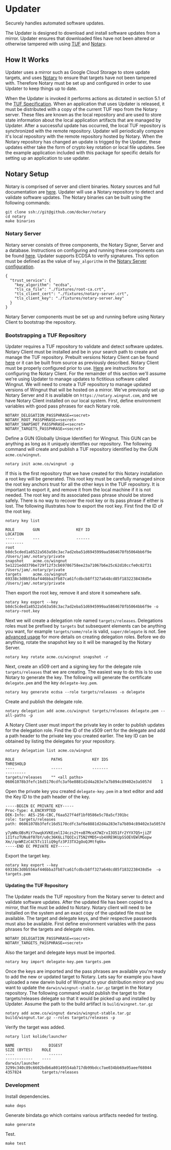 # Updater
Securely handles automated software updates.

The Updater is designed to download and install software updates from a mirror. Updater ensures that downloaded files have not been altered or otherwise tampered with using [TUF](https://github.com/theupdateframework/tuf/blob/develop/docs/tuf-spec.txt) and  [Notary](https://github.com/docker/notary).

## How It Works

Updater uses a mirror such as Google Cloud Storage to store update targets, and uses
[Notary](https://github.com/docker/notary) to ensure that targets have not been tampered
with. Therefore Notary must be set up and configured in order to use Updater to keep things up to date.

When the Updater is invoked it performs actions as dictated in section 5.1 of the
[TUF Specification](https://github.com/theupdateframework/tuf/blob/develop/docs/tuf-spec.txt).
When an application that uses Updater is released, it must be distributed with a
copy of the current TUF repo from the Notary server.  These
files are known as the local repository and are used to store state information about the local application
artifacts that are managed by Updater. After a successful update has occurred, the local TUF repository is synchronized with the remote
repository. Updater will periodically compare it's local repository with the remote
repository hosted by Notary.  When the Notary repository has changed an update
is trigged by the Updater, these updates either take the form of crypto key rotation
or local file updates. See the example application included with this package for
specific details for setting up an application to use updater.

## Notary Setup

Notary is comprised of server and client binaries. Notary sources and full documentation are [here](https://github.com/docker/notary).  Updater will use a Notary repository to detect and validate software updates. The Notary binaries can be built using the following commands:
```
git clone ssh://git@github.com/docker/notary
cd notary
make binaries
```
### Notary Server
 Notary server consists of three components, the Notary Signer, Server and a database.  Instructions on configuring and running these components can be found [here](https://github.com/docker/notary/blob/master/docs/running_a_service.md).  Updater supports ECDSA
 to verify signatures.  This option must be defined as the value of `key_algorithm` in the [Notary Server configuration](https://github.com/docker/notary/blob/master/docs/reference/server-config.md).
 ```
 {
   "trust_service": {
     "key_algorithm": "ecdsa",
     "tls_ca_file": "./fixtures/root-ca.crt",
     "tls_client_cert": "./fixtures/notary-server.crt",
     "tls_client_key": "./fixtures/notary-server.key"
   }
 }
 ```
 Notary Server components must be set up and running before using Notary Client to bootstrap the repository.   
### Bootstrapping a TUF Repository

Updater requires a TUF repository to validate and detect software updates. Notary Client must be installed and be in your search path to create and manage the TUF repository. Prebuilt versions Notary Client can be found [here](https://github.com/docker/notary/releases) or it can be built from source as previously described. Notary Client must be properly configured prior to use. [Here](https://github.com/docker/notary/blob/master/docs/reference/client-config.md) are instructions for configuring the Notary Client. For the remainder of this section we'll assume we're using Updater to manage updates to fictitious software called Wingnut.  We will need to create a TUF repository to manage updated versions of Wingnut that will be hosted on a mirror.  We've previously set up Notary Server and it is available on `https://notary.wingnut.com`, and we have Notary Client installed on our local system.  First, define environment variables with good pass phrases for each Notary role.
```
NOTARY_DELEGATION_PASSPHRASE=<secret>
NOTARY_ROOT_PASSPHRASE=<secret>
NOTARY_SNAPSHOT_PASSPHRASE=<secret>
NOTARY_TARGETS_PASSPHRASE=<secret>
```
Define a GUN (Globally Unique Identifier) for Wingnut.  This GUN can be anything as long as it uniquely identifies our repository.  The following command will create and publish a TUF repository identified by the GUN `acme.co/wingnut`.
```
notary init acme.co/wingnut -p
```
If this is the first repository that we have created for this Notary installation a root key will be generated. This root key must be carefully managed since the root key anchors trust for all the other keys in the TUF repository. It is important to export it, and remove it from the local machine if it is not needed. The root key and its associated pass phrase should be stored safely. There is no way to recover the root key or its pass phrase if either is lost.  The following illustrates how to export the root key. First find the ID of the root key.   
```
notary key list

ROLE        GUN                KEY ID                                                              LOCATION
----        ---                ------                                                              --------
root                           b8dc5cded1a8522a563a58c3ac7ad2eba51d6945999aa5864678fb5064bb6f9e    /Users/jam/.notary/private
snapshot    acme.co/wingnut    5e1221edd379be729f12f3cb69786758ee23a71067b6e25c62d10ccfe0c82f31    /Users/jam/.notary/private
targets     acme.co/wingnut    69338c3d0b556af446bba3fb87ca61fcdbcb8ff327a648cd85f1832238438d5e    /Users/jam/.notary/private
```
Then export the root key, remove it and store it somewhere safe.
```
notary key export --key b8dc5cded1a8522a563a58c3ac7ad2eba51d6945999aa5864678fb5064bb6f9e -o notary-root.key
```
Next we will create a delegation role named `targets/releases`. Delegations roles must be prefixed by `targets` but subsequent elements can be anything you want, for example `targets/some/role` is valid, `super/delegate` is not. See [advanced usage](https://github.com/docker/notary/blob/master/docs/advanced_usage.md) for more details on creating delegation roles.  Before we do anything, rotate the snapshot key so it will be managed by the Notary Server.
```
notary key rotate acme.co/wingnut snapshot -r
```
Next, create an x509 cert and a signing key for the delegate role `targets/releases` that we are creating. The easiest way to do this is to use Notary to generate the key. The following will generate the certificate `delegate.pem` and the key `delegate-key.pem`.
```
notary key generate ecdsa --role targets/releases -o delegate
```
Create and publish the delegate role.
```
notary delegation add acme.co/wingnut targets/releases delegate.pem --all-paths -p
```
A Notary Client user must import the private key in order to publish updates for the delegation role. Find the ID of the x509 cert for the delegate and add a path header to the private key you created earlier.  The key ID can be obtained by listing the delegates for your repository.
```
notary delegation list acme.co/wingnut                                                                

ROLE                PATHS             KEY IDS                                                             THRESHOLD                          
----                -----             -------                                                             ---------                          
targets/releases    "" <all paths>    06061078b3fefc16d5170cdfc3af6e8881d2d4a283e7a7b894c89402e3a5057d    1         
```
Open the private key you created `delegate-key.pem` in a text editor and add the Key ID to the path header of the key.
```
-----BEGIN EC PRIVATE KEY-----
Proc-Type: 4,ENCRYPTED
DEK-Info: AES-256-CBC,f6aa527f4df1bf0586e5c78a5cf391bc
role: targets/releases
path: 06061078b3fefc16d5170cdfc3af6e8881d2d4a283e7a7b894c89402e3a5057d

y7yWNcOBsMiY7owqkXVKEzmlIJ4czs2t+oB7MceX7WZrxI3O51Fr2YYX7Q5+jiZF
iI1fszTUNu8f07bY/u0c36K6LiTQOIxiT5N2YMD5+sb4XRE9KUpSSOEVEWlMGopw
Xm//qxWRIzC4C5Tc11liQ9gfz3PJ3TX2gOoQJMtfq6k=
-----END EC PRIVATE KEY-----
```
Export the target key.    
```
notary key export --key  69338c3d0b556af446bba3fb87ca61fcdbcb8ff327a648cd85f1832238438d5e  -o targets.pem
```
#### Updating the TUF Repository
The Updater reads the TUF repository from the Notary server to detect and validate software updates.  After the updated file has been copied to a mirror, that file must be added to Notary.  Notary client will need to be installed on the system and an exact copy of the updated file must be available.  The target and delegate keys, and their respective passwords must also be available.  First define environment variables with the pass phrases for the targets and delegate roles.
```
NOTARY_DELEGATION_PASSPHRASE=<secret>
NOTARY_TARGETS_PASSPHRASE=<secret>
```
Also the target and delegate keys must be imported.
```
notary key import delegate-key.pem targets.pem
```
Once the keys are imported and the pass phrases are available you're ready to add the new or updated target to Notary.
Lets say for example you have uploaded a new darwin build of Wingnut to your distribution mirror and you want to update the
`darwin/wingnut-stable.tar.gz` target in the Notary repository. The following command would publish the target to the targets/releases delegate
 so that it would be picked up and installed by Updater. Assume the path to the build artifact is `build/wingnet.tar.gz`
```
notary add acme.co/wingnut darwin/wingnut-stable.tar.gz build/wingnut.tar.gz --roles targets/releases -p
```
Verify the target was added.
```
notary list kolide/launcher

NAME               DIGEST                                                              SIZE (BYTES)    ROLE
----               ------                                                              ------------    ----
darwin/launcher    3299c340c89c6602bdb6a80149554ab717db99bdcc7ae034bb69a95aeef68044    4357824         targets/releases
```

### Development

Install dependencies.
```
make deps
```
Generate bindata.go which contains various artifacts needed for testing.
```
make generate
```
Test.
```
make test
```
